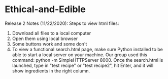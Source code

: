 # Ethical-and-Edible
Release 2 Notes (11/22/2020):
Steps to view html files:
1) Download all files to a local computer
2) Open them using local browser
3) Some buttons work and some don't
4) To view a functional search.html page, make sure Python installed to be able to start a local server on your machine. Our group used this command:
python -m SimpleHTTPServer 8000. Once the search.html is launched, type in "test recipe" or "test recipe2", hit Enter, and it will show ingredients in the right column.
